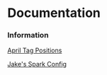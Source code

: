 # Documentation
### Information
[April Tag Positions](AprilTagPositions/GetApriltagPositions.md)

[Jake's Spark Config](SparkConfiguration/SparkConfig.md)
